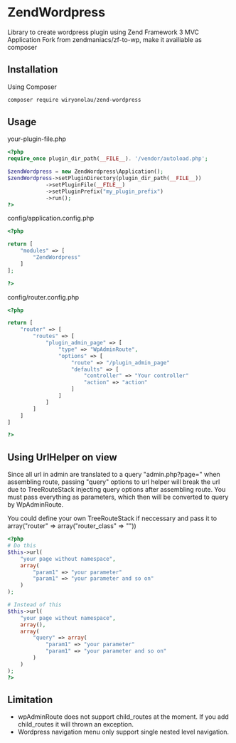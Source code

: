 # ZendWordpress

Library to create wordpress plugin using Zend Framework 3 MVC Application
Fork from zendmaniacs/zf-to-wp, make it availiable as composer

## Installation

Using Composer
```bash
composer require wiryonolau/zend-wordpress
```

## Usage

your-plugin-file.php

```php
<?php
require_once plugin_dir_path(__FILE__). '/vendor/autoload.php';

$zendWordpress = new ZendWordpress\Application();
$zendWordpress->setPluginDirectory(plugin_dir_path(__FILE__))
            ->setPluginFile(__FILE__)
            ->setPluginPrefix("my_plugin_prefix")
            ->run();
?>
```

config/application.config.php

```php
<?php

return [
    "modules" => [
        "ZendWordpress"
    ]
];

?>
```

config/router.config.php
```php
<?php

return [
    "router" => [
        "routes" => [
            "plugin_admin_page" => [
                "type" => "WpAdminRoute",
                "options" => [
                    "route" => "/plugin_admin_page"
                    "defaults" => [
                        "controller" => "Your controller"
                        "action" => "action"
                    ]
                ]
            ]
        ]
    ]
]

?>
```

## Using UrlHelper on view ##

Since all url in admin are translated to a query "admin.php?page=" when assembling route,
passing "query" options to url helper will break the url due to TreeRouteStack injecting query options after assembling route.
You must pass everything as parameters, which then will be converted to query by WpAdminRoute.

You could define your own TreeRouteStack if neccessary and pass it to array("router" => array("router_class" => ""))

```php
<?php
# Do this
$this->url(
    "your page without namespace",
    array(
        "param1" => "your parameter"
        "param1" => "your parameter and so on"
    )
);

# Instead of this
$this->url(
    "your page without namespace",
    array(),
    array(
        "query" => array(
            "param1" => "your parameter"
            "param1" => "your parameter and so on"
        )
    )
);
?>
```

## Limitation ##

- wpAdminRoute does not support child_routes at the moment. If you add child_routes it will thrown an exception.
- Wordpress navigation menu only support single nested level navigation.
